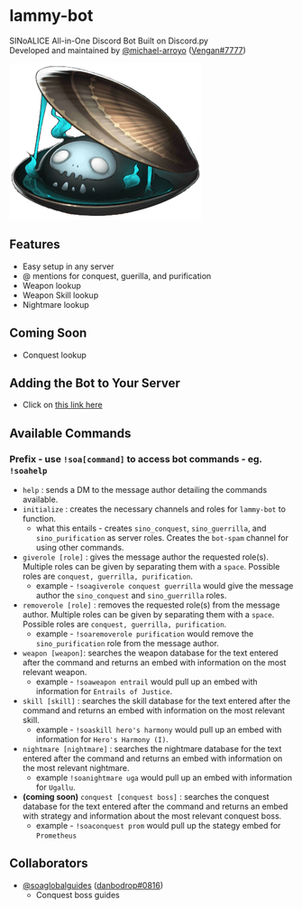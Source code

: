 # lammy-bot
SINoALICE All-in-One Discord Bot Built on Discord.py  
Developed and maintained by [@michael-arroyo](https://github.com/michael-arroyo) ([Vengan#7777](https://discordapp.com/users/235406385469194241))

![](/images/lammy.png)

## Features
- Easy setup in any server
- @ mentions for conquest, guerilla, and purification
- Weapon lookup
- Weapon Skill lookup
- Nightmare lookup

## Coming Soon
- Conquest lookup

## Adding the Bot to Your Server
- Click on [this link here](https://discord.com/api/oauth2/authorize?client_id=824036912296886282&permissions=8&scope=bot)

## Available Commands
### Prefix - use `!soa[command]` to access bot commands - eg. `!soahelp`
- `help` : sends a DM to the message author detailing the commands available.
- `initialize` : creates the necessary channels and roles for `lammy-bot` to function.
    - what this entails - creates `sino_conquest`, `sino_guerrilla`, and `sino_purification` as server roles. Creates the `bot-spam` channel for using other commands.
- `giverole [role]` : gives the message author the requested role(s). Multiple roles can be given by separating them with a `space`. Possible roles are `conquest, guerrilla, purification`.
    - example - `!soagiverole conquest guerrilla` would give the message author the `sino_conquest` and `sino_guerrilla` roles.
- `removerole [role]` : removes the requested role(s) from the message author. Multiple roles can be given by separating them with a `space`. Possible roles are `conquest, guerrilla, purification`.
    - example - `!soaremoverole purification` would remove the `sino_purification` role from the message author.
- `weapon [weapon]`: searches the weapon database for the text entered after the command and returns an embed with information on the most relevant weapon.
    - example - `!soaweapon entrail` would pull up an embed with information for `Entrails of Justice`.
- `skill [skill]` : searches the skill database for the text entered after the command and returns an embed with information on the most relevant skill.
    - example - `!soaskill hero's harmony` would pull up an embed with information for `Hero's Harmony (I)`.
- `nightmare [nightmare]` : searches the nightmare database for the text entered after the command and returns an embed with information on the most relevant nightmare.
    - example `!soanightmare uga` would pull up an embed with information for `Ugallu`.
- **(coming soon)** `conquest [conquest boss]` : searches the conquest database for the text entered after the command and returns an embed with strategy and information about the most relevant conquest boss.
    - example - `!soaconquest prom` would pull up the stategy embed for `Prometheus`

## Collaborators
- [@soaglobalguides](https://soaglobalguides.github.io/) ([danbodrop#0816](https://discordapp.com/users/138425084040839168))
    - Conquest boss guides
    